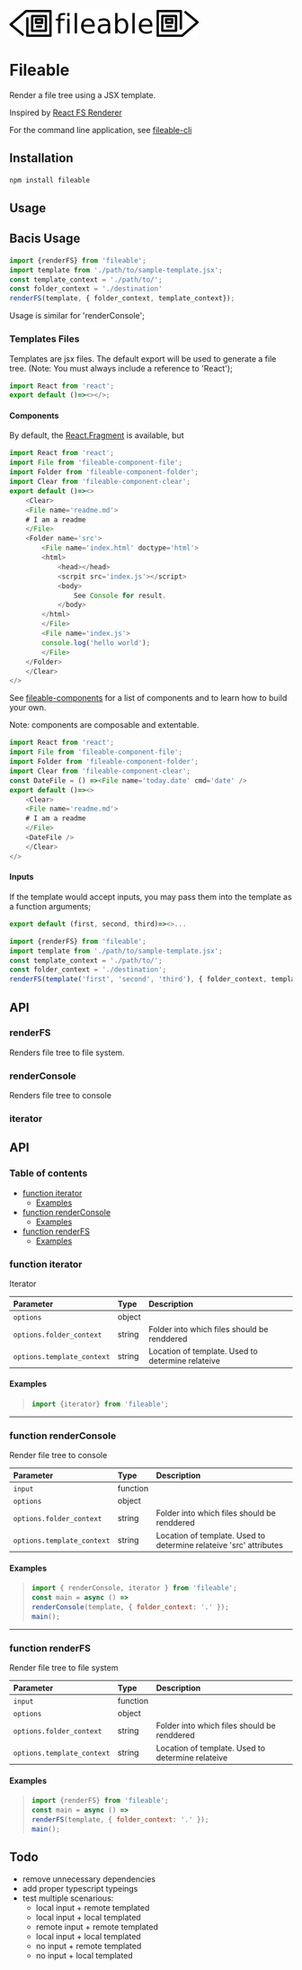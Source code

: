 ![fileable logo](./static/docs/logo.png)

# Fileable

Render a file tree using a JSX template.

Inspired by [React FS Renderer](https://github.com/ericvicenti/react-fs-renderer)

For the command line application, see [fileable-cli](https://github.com/johnhenry/fileable-cli)

## Installation

```sh
npm install fileable
```

## Usage

## Bacis Usage

```javascript
import {renderFS} from 'fileable';
import template from './path/to/sample-template.jsx';
const template_context = './path/to/';
const folder_context = './destination'
renderFS(template, { folder_context, template_context});
```

Usage is similar for 'renderConsole';

### Templates Files

Templates are jsx files. The default export will be used to generate a file tree.
(Note: You must always include a reference to 'React');
```javascript
import React from 'react';
export default ()=><></>;
```

#### Components

By default, the [React.Fragment]() is available, but

```javascript
import React from 'react';
import File from 'fileable-component-file';
import Folder from 'fileable-component-folder';
import Clear from 'fileable-component-clear';
export default ()=><>
    <Clear>
    <File name='readme.md'>
    # I am a readme
    </File>
    <Folder name='src'>
        <File name='index.html' doctype='html'>
        <html>
            <head></head>
            <scrpit src='index.js'></script>
            <body>
                See Console for result.
            </body>
        </html>
        </File>
        <File name='index.js'>
        console.log('hello world');
        </File>
    </Folder>
    </Clear>
</>
```

See [fileable-components](https://github.com/johnhenry/fileable-components) for a list of components  and to learn how to build your own.

Note: components are composable and extentable.

```javascript
import React from 'react';
import File from 'fileable-component-file';
import Folder from 'fileable-component-folder';
import Clear from 'fileable-component-clear';
const DateFile = () =><File name='today.date' cmd='date' />
export default ()=><>
    <Clear>
    <File name='readme.md'>
    # I am a readme
    </File>
    <DateFile />
    </Clear>
</>
```

#### Inputs

If the template would accept inputs, you may pass them into the template as a function arguments;

```javascript
export default (first, second, third)=><>...
```

```javascript
import {renderFS} from 'fileable';
import template from './path/to/sample-template.jsx';
const template_context = './path/to/';
const folder_context = './destination';
renderFS(template('first', 'second', 'third'), { folder_context, template_context});
```

## API

### renderFS

Renders file tree to file system.

### renderConsole

Renders file tree to console

### iterator
## API

### Table of contents

- [function iterator](#function-iterator)
  - [Examples](#examples)
- [function renderConsole](#function-renderconsole)
  - [Examples](#examples-1)
- [function renderFS](#function-renderfs)
  - [Examples](#examples-2)

### function iterator

Iterator

| Parameter                  | Type   | Description                                       |
| :------------------------- | :----- | :------------------------------------------------ |
| `options`                  | object |                                                   |
| `options.folder_context`   | string | Folder into which files should be renddered       |
| `options.template_context` | string | Location of template. Used to determine relateive |

#### Examples

> ```javascript
> import {iterator} from 'fileable';
> ```

* * *

### function renderConsole

Render file tree to console

| Parameter                  | Type     | Description                                                        |
| :------------------------- | :------- | :----------------------------------------------------------------- |
| `input`                    | function |                                                                    |
| `options`                  | object   |                                                                    |
| `options.folder_context`   | string   | Folder into which files should be renddered                        |
| `options.template_context` | string   | Location of template. Used to determine relateive 'src' attributes |

#### Examples

> ```javascript
> import { renderConsole, iterator } from 'fileable';
> const main = async () =>
> renderConsole(template, { folder_context: '.' });
> main();
> ```

* * *

### function renderFS

Render file tree to file system

| Parameter                  | Type     | Description                                       |
| :------------------------- | :------- | :------------------------------------------------ |
| `input`                    | function |                                                   |
| `options`                  | object   |                                                   |
| `options.folder_context`   | string   | Folder into which files should be renddered       |
| `options.template_context` | string   | Location of template. Used to determine relateive |

#### Examples

> ```javascript
> import {renderFS} from 'fileable';
> const main = async () =>
> renderFS(template, { folder_context: '.' });
> main();
> ```

## Todo

- remove unnecessary dependencies
- add proper typescript typeings
- test multiple scenarious:
     - local input + remote templated
     - local input + local templated
     - remote input + remote templated
     - local input + local templated
     - no input + remote templated
     - no input + local templated
